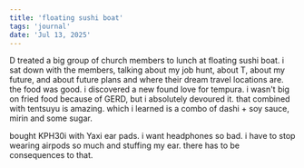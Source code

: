 ```yaml
---
title: 'floating sushi boat'
tags: 'journal'
date: 'Jul 13, 2025'
---
```


D treated a big group of church members to lunch at floating sushi boat. i sat down with the members, talking about my job hunt, about T, about my future, and about future plans and where their dream travel locations are. the food was good. i discovered a new found love for tempura. i wasn't big on fried food because of GERD, but i absolutely devoured it. that combined with tentsuyu is amazing. which i learned is a combo of dashi + soy sauce, mirin and some sugar.

bought KPH30i with Yaxi ear pads. i want headphones so bad. i have to stop wearing airpods so much and stuffing my ear. there has to be consequences to that.
